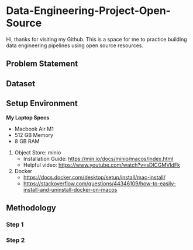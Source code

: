 # Data-Engineering-Project-Open-Source

Hi, thanks for visiting my Github. This is a space for me to practice building data engineering pipelines using open source resources.

## Problem Statement

## Dataset

## Setup Environment

**My Laptop Specs**
- Macbook Air M1
- 512 GB Memory
- 8 GB RAM

1) Object Store: minio
     - Installation Guide: https://min.io/docs/minio/macos/index.html
     - Helpful video: https://www.youtube.com/watch?v=sDICGMVldFk
2) Docker
     - https://docs.docker.com/desktop/setup/install/mac-install/
     - https://stackoverflow.com/questions/44346109/how-to-easily-install-and-uninstall-docker-on-macos

## Methodology

### Step 1

### Step 2
